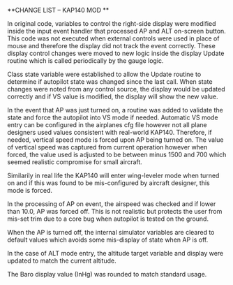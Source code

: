 **CHANGE LIST – KAP140 MOD **

In original code, variables to control the right-side display were
modified inside the input event handler that processed AP and ALT
on-screen button. This code was not executed when external controls were
used in place of mouse and therefore the display did not track the event
correctly. These display control changes were moved to new logic inside
the display Update routine which is called periodically by the gauge
logic.

Class state variable were established to allow the Update routine to
determine if autopilot state was changed since the last call. When state
changes were noted from any control source, the display would be updated
correctly and if VS value is modified, the display will show the new
value.

In the event that AP was just turned on, a routine was added to validate
the state and force the autopilot into VS mode if needed. Automatic VS
mode entry can be configured in the airplanes cfg file however not all
plane designers used values consistent with real-world KAP140.
Therefore, if needed, vertical speed mode is forced upon AP being turned
on. The value of vertical speed was captured from current operation
however when forced, the value used is adjusted to be between minus 1500
and 700 which seemed realistic compromise for small aircraft.

Similarily in real life the KAP140 will enter wing-leveler mode when
turned on and if this was found to be mis-configured by aircraft
designer, this mode is forced.

In the processing of AP on event, the airspeed was checked and if lower
than 10.0, AP was forced off. This is not realistic but protects the
user from mis-set trim due to a core bug when autopilot is tested on the
ground.

When the AP is turned off, the internal simulator variables are cleared
to default values which avoids some mis-display of state when AP is off.

In the case of ALT mode entry, the altitude target variable and display
were updated to match the current altitude.

The Baro display value (InHg) was rounded to match standard usage.
